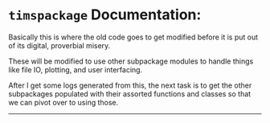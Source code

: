 # `timspackage` Documentation:
Basically this is where the old code goes to get modified before it is put out of its digital, proverbial
misery. 

These will be modified to use other subpackage modules to handle things like file IO, plotting, and 
user interfacing. 

After I get some logs generated from this, the next task is to get the other subpackages populated
with their assorted functions and classes so that we can pivot over to using those.

---

